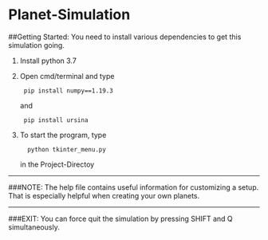 # Planet-Simulation


##Getting Started:
You need to install various dependencies to get this simulation going.

1) Install python 3.7

2) Open cmd/terminal and type

        pip install numpy==1.19.3
    and
        
        pip install ursina

3) To start the program, type
      
         python tkinter_menu.py
   in the Project-Directoy

----------------------------------------------------------------------------

###NOTE:
The help file contains useful information for customizing
a setup. That is especially helpful when creating your own planets.

----------------------------------------------------------------------------

###EXIT:
You can force quit the simulation by pressing SHIFT and Q simultaneously.